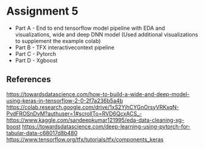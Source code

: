 # Assignment 5

* Part A - End to end tensorflow model pipeline with EDA and visualizations, wide and deep DNN model (Used additional visualizations to supplement the example colab)
* Part B - TFX interactivecontext pipeline
* Part C - Pytorch 
* Part D - Xgboost 

## References 

https://towardsdatascience.com/how-to-build-a-wide-and-deep-model-using-keras-in-tensorflow-2-0-2f7a236b5a4b  
https://colab.research.google.com/drive/1xS2YjhCYGnOrsyVRKxqN-PvdFROSnDvM?authuser=1#scrollTo=RVD6QcxACS_-
https://www.kaggle.com/sandeepkumar121995/eda-data-cleaning-xg-boost
https://towardsdatascience.com/deep-learning-using-pytorch-for-tabular-data-c68017d8b480
https://www.tensorflow.org/tfx/tutorials/tfx/components_keras
